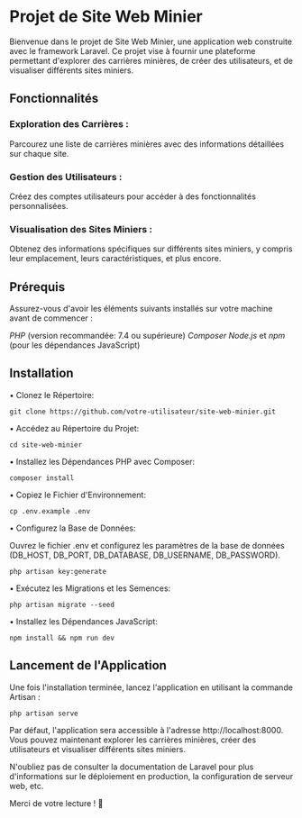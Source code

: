 # Projet de Site Web Minier

Bienvenue dans le projet de Site Web Minier, une application web construite avec le framework Laravel. Ce projet vise à fournir une plateforme permettant d'explorer des carrières minières, de créer des utilisateurs, et de visualiser différents sites miniers.

## Fonctionnalités
### Exploration des Carrières : 
Parcourez une liste de carrières minières avec des informations détaillées sur chaque site.

### Gestion des Utilisateurs : 
Créez des comptes utilisateurs pour accéder à des fonctionnalités personnalisées.

### Visualisation des Sites Miniers : 
Obtenez des informations spécifiques sur différents sites miniers, y compris leur emplacement, leurs caractéristiques, et plus encore.

## Prérequis
Assurez-vous d'avoir les éléments suivants installés sur votre machine avant de commencer :

*PHP* (version recommandée: 7.4 ou supérieure)
*Composer*
*Node.js* et *npm* (pour les dépendances JavaScript)

## Installation
• Clonez le Répertoire:

```git clone https://github.com/votre-utilisateur/site-web-minier.git```

• Accédez au Répertoire du Projet:

```cd site-web-minier```

• Installez les Dépendances PHP avec Composer:

```composer install```

• Copiez le Fichier d'Environnement:

```cp .env.example .env```

• Configurez la Base de Données:

Ouvrez le fichier .env et configurez les paramètres de la base de données (DB_HOST, DB_PORT, DB_DATABASE, DB_USERNAME, DB_PASSWORD).

```php artisan key:generate```

• Exécutez les Migrations et les Semences:

```php artisan migrate --seed```

• Installez les Dépendances JavaScript:

```npm install && npm run dev```

## Lancement de l'Application
Une fois l'installation terminée, lancez l'application en utilisant la commande Artisan :

```php artisan serve```

Par défaut, l'application sera accessible à l'adresse http://localhost:8000. Vous pouvez maintenant explorer les carrières minières, créer des utilisateurs et visualiser différents sites miniers.

N'oubliez pas de consulter la documentation de Laravel pour plus d'informations sur le déploiement en production, la configuration de serveur web, etc.

Merci de votre lecture ! 🚀